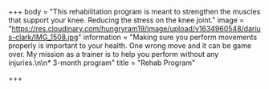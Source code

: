 +++
body = "This rehabilitation program is meant to strengthen the muscles that support your knee. Reducing the stress on the knee joint."
image = "https://res.cloudinary.com/hungryram19/image/upload/v1634960548/darius-clark/IMG_1508.jpg"
information = "Making sure you perform movements properly is important to your health. One wrong move and it can be game over. My mission as a trainer is to help you perform without any injuries.\n\n* 3-month program"
title = "Rehab Program"

+++
